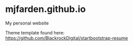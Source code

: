 # mjfarden.github.io
My personal website

Theme template found here:
https://github.com/BlackrockDigital/startbootstrap-resume
